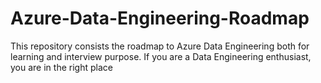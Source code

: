 # Azure-Data-Engineering-Roadmap
This repository consists the roadmap to Azure Data Engineering both for learning and interview purpose. If you are a Data Engineering enthusiast, you are in the right place
